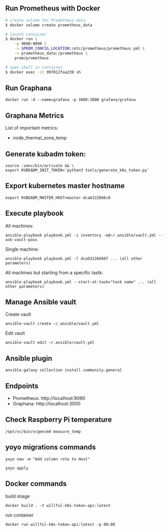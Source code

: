 ## Run Prometheus with Docker

```bash
# create volume for Prometheus data
$ docker volume create prometheus_data

# launch container
$ docker run \
    -p 9090:9090 \
    -v $PROM_CONFIG_LOCATION:/etc/prometheus/prometheus.yml \
    -v prometheus_data:/prometheus \
    prom/prometheus

# open shell in container
$ docker exec -it 997012faa239 sh

```

## Run Graphana

```
docker run -d --name=grafana -p 3000:3000 grafana/grafana
```

## Graphana Metrics

List of important metrics:

* node_thermal_zone_temp

## Generate kubadm token:

```
source .venv/bin/activate && \
export KUBEADM_INIT_TOKEN=`python3 tools/generate_k8s_token.py`
```

## Export kubernetes master hostname

```
export KUBEADM_MASTER_HOST=master-dca6322666c6
```

## Execute playbook


All machines:

```
ansible-playbook playbook.yml -i inventory -e@~/.ansible/vault.yml --ask-vault-pass
```


Single machine:

```
ansible-playbook playbook.yml -l dca632266607 ... (all other parameters)
```


All machines but starting from a specific tastk:

```
ansible-playbook playbook.yml --start-at-task="task name" ... (all other parameters)
```

## Manage Ansible vault

Create vault
```
ansible-vault create ~/.ansible/vault.yml
```

Edit vault
```
ansible-vault edit ~/.ansible/vault.yml
```

## Ansible plugin

```
ansible-galaxy collection install community.general
```


## Endpoints

* Prometheus: http://localhost:9090
* Graphana: http://localhost:3000

## Check Raspberry Pi temperature

```
/opt/vc/bin/vcgencmd measure_temp
```

## yoyo migrations commands

```
yoyo new -m "Add column role to Host"
```

```
yoyo apply
```

## Docker commands

build image

```
docker build . -t willful-k8s-token-api:latest
```

run container

```
docker run willful-k8s-token-api:latest -p 80:80
```